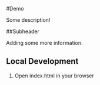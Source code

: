 #Demo

Some description!

##Subheader

Adding some more information.


## Local Development 

1. Open index.html in your browser
